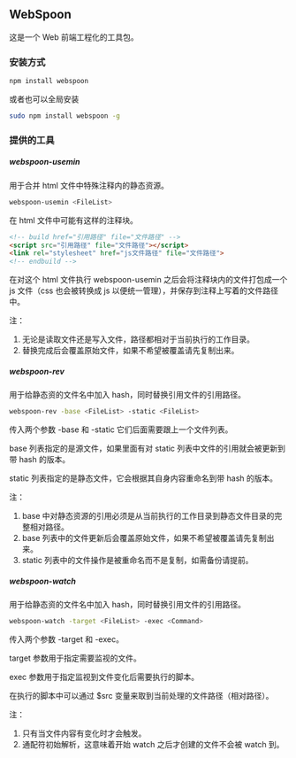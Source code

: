 ## WebSpoon

这是一个 Web 前端工程化的工具包。


### 安装方式

```bash
npm install webspoon
```

或者也可以全局安装

```bash
sudo npm install webspoon -g
```


### 提供的工具

##### webspoon-usemin

用于合并 html 文件中特殊注释内的静态资源。

```bash
webspoon-usemin <FileList>
```

在 html 文件中可能有这样的注释块。

```html
<!-- build href="引用路径" file="文件路径" -->
<script src="引用路径" file="文件路径"></script>
<link rel="stylesheet" href="js文件路径" file="文件路径">
<!-- endbuild -->
```

在对这个 html 文件执行 webspoon-usemin 之后会将注释块内的文件打包成一个 js 文件（css 也会被转换成 js 以便统一管理），并保存到注释上写着的文件路径中。

注：
  1. 无论是读取文件还是写入文件，路径都相对于当前执行的工作目录。
  2. 替换完成后会覆盖原始文件，如果不希望被覆盖请先复制出来。

##### webspoon-rev

用于给静态资的文件名中加入 hash，同时替换引用文件的引用路径。

```bash
webspoon-rev -base <FileList> -static <FileList>
```

传入两个参数 -base 和 -static 它们后面需要跟上一个文件列表。

base 列表指定的是源文件，如果里面有对 static 列表中文件的引用就会被更新到带 hash 的版本。

static 列表指定的是静态文件，它会根据其自身内容重命名到带 hash 的版本。

注：
  1. base 中对静态资源的引用必须是从当前执行的工作目录到静态文件目录的完整相对路径。
  2. base 列表中的文件更新后会覆盖原始文件，如果不希望被覆盖请先复制出来。
  3. static 列表中的文件操作是被重命名而不是复制，如需备份请提前。


##### webspoon-watch

用于给静态资的文件名中加入 hash，同时替换引用文件的引用路径。

```bash
webspoon-watch -target <FileList> -exec <Command>
```

传入两个参数 -target 和 -exec。

target 参数用于指定需要监视的文件。

exec 参数用于指定监视到文件变化后需要执行的脚本。

在执行的脚本中可以通过 $src 变量来取到当前处理的文件路径（相对路径）。

注：
  1. 只有当文件内容有变化时才会触发。
  2. 通配符初始解析，这意味着开始 watch 之后才创建的文件不会被 watch 到。
